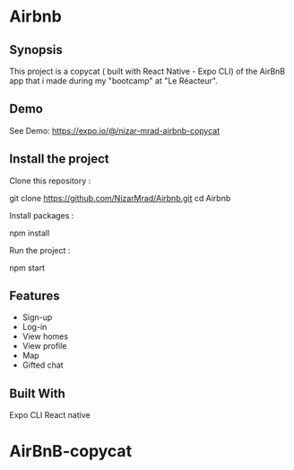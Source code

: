 # Airbnb

## Synopsis

This project is a copycat ( built with React Native - Expo CLI) of the AirBnB app that i made during my "bootcamp" at "Le Réacteur".

## Demo

See Demo: https://expo.io/@/nizar-mrad-airbnb-copycat

## Install the project 

Clone this repository : 

git clone https://github.com/NizarMrad/Airbnb.git
cd Airbnb

Install packages : 

npm install 

Run the project : 

npm start

## Features

- Sign-up <br>
- Log-in  <br>
- View homes  <br>
- View profile <br>
- Map <br>
- Gifted chat

## Built With
Expo CLI
React native

# AirBnB-copycat



